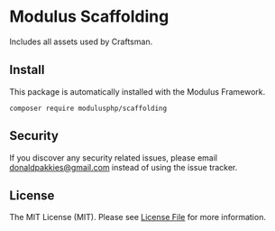 # Modulus Scaffolding

Includes all assets used by Craftsman.

Install
-------

This package is automatically installed with the Modulus Framework.

```
composer require modulusphp/scaffolding
```

Security
-------

If you discover any security related issues, please email donaldpakkies@gmail.com instead of using the issue tracker.

License
-------

The MIT License (MIT). Please see [License File](LICENSE) for more information.
